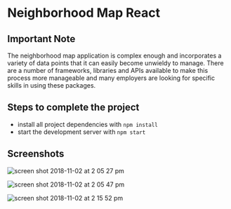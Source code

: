 # Neighborhood Map React

## Important Note

The neighborhood map application is complex enough and incorporates a variety of data points that it can easily become unwieldy to manage. There are a number of frameworks, libraries and APIs available to make this process more manageable and many employers are looking for specific skills in using these packages.

## Steps to complete the project

* install all project dependencies with `npm install`
* start the development server with `npm start`

## Screenshots 

![screen shot 2018-11-02 at 2 05 27 pm](https://user-images.githubusercontent.com/28276138/47933114-02591800-deaa-11e8-88dc-d95f93e792be.png)


![screen shot 2018-11-02 at 2 05 47 pm](https://user-images.githubusercontent.com/28276138/47933120-084ef900-deaa-11e8-9b9a-b1f75aab809f.png)


![screen shot 2018-11-02 at 2 15 52 pm](https://user-images.githubusercontent.com/28276138/47933126-0be28000-deaa-11e8-99de-5174ee0d15e4.png)
